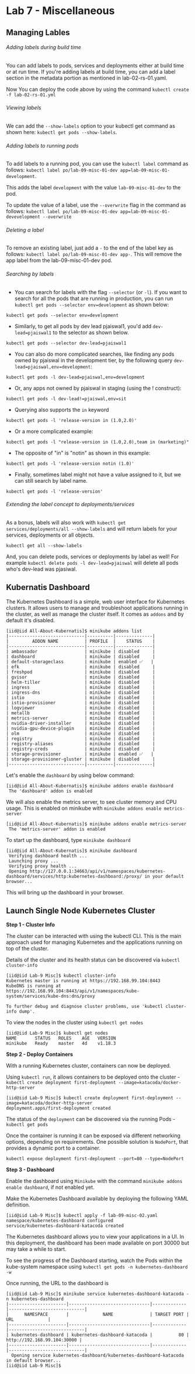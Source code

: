 # Lab 7 - Miscellaneous

## Managing Lables
###### Adding labels during build time
You can add labels to pods, services and deployments either at build time or at run time. If you're adding labels at build time, 
you can add a label section in the metadata portion as mentioned in lab-02-rs-01.yaml.

Now You can deploy the code above by using the command `kubectl create -f lab-02-rs-01.yml`

###### Viewing labels
We can add the `--show-labels` option to your kubectl get command as shown here: `kubectl get pods --show-labels`.


###### Adding labels to running pods
To add labels to a running pod, you can use the `kubectl label` command as follows: `kubectl label po/lab-09-misc-01-dev app=lab-09-misc-01-development`. 

This adds the label `development` with the value `lab-09-misc-01-dev` to the pod.

To update the value of a label, use the `--overwrite` flag in the command as follows: `kubectl label po/lab-09-misc-01-dev app=lab-09-misc-01-devevelopment --overwrite` 

###### Deleting a label
To remove an existing label, just add a `-` to the end of the label key as follows: `kubectl label po/lab-09-misc-01-dev app-`. This will remove the app label from the lab-09-misc-01-dev pod.

###### Searching by labels
* You can search for labels with the flag `--selector` (or `-l`). If you want to search for all the pods that are running in production, you can run `kubectl get pods --selector env=development` as shown below:

`kubectl get pods --selector env=development`

* Similarly, to get all pods by dev lead pjaiswal1, you'd add `dev-lead=pjaiswal1` to the selector as shown below.

`kubectl get pods --selector dev-lead=pjaiswal1`

* You can also do more complicated searches, like finding any pods owned by pjaiswal in the development tier, by the following query `dev-lead=pjaiswal,env=development`:

`kubectl get pods -l dev-lead=pjaiswal,env=development`

* Or, any apps not owned by pjaiswal in staging (using the ! construct):

`kubectl get pods -l dev-lead!=pjaiswal,env=sit`

* Querying also supports the `in` keyword

`kubectl get pods -l 'release-version in (1.0,2.0)'`

* Or a more complicated example:

`kubectl get pods -l "release-version in (1.0,2.0),team in (marketing)"`

* The opposite of "in" is "notin" as shown in this example:

`kubectl get pods -l 'release-version notin (1.0)'`

* Finally, sometimes label might not have a value assigned to it, but we can still search by label name.

`kubectl get pods -l 'release-version'`  

###### Extending the label concept to deployments/services

As a bonus, labels will also work with `kubectl get services/deployments/all --show-labels` and will return labels for your services, deployments or all objects.

`kubectl get all --show-labels`

And, you can delete pods, services or deployments by label as well! For example `kubectl delete pods -l dev-lead=pjaiswal` will delete all pods who's dev-lead was pjasiwal. 


## Kubernatis Dashboard
The Kubernetes Dashboard is a simple, web user interface for Kubernetes clusters. It allows users to manage and troubleshoot applications running in the cluster, as well as manage the cluster itself.
It comes as `addons` and by default it's disabled.

```
[iid@iid All-About-Kubernatis]$ minikube addons list
|-----------------------------|----------|--------------|
|         ADDON NAME          | PROFILE  |    STATUS    |
|-----------------------------|----------|--------------|
| ambassador                  | minikube | disabled     |
| dashboard                   | minikube | disabled     |
| default-storageclass        | minikube | enabled ✅   |
| efk                         | minikube | disabled     |
| freshpod                    | minikube | disabled     |
| gvisor                      | minikube | disabled     |
| helm-tiller                 | minikube | disabled     |
| ingress                     | minikube | disabled     |
| ingress-dns                 | minikube | disabled     |
| istio                       | minikube | disabled     |
| istio-provisioner           | minikube | disabled     |
| logviewer                   | minikube | disabled     |
| metallb                     | minikube | disabled     |
| metrics-server              | minikube | disabled     |
| nvidia-driver-installer     | minikube | disabled     |
| nvidia-gpu-device-plugin    | minikube | disabled     |
| olm                         | minikube | disabled     |
| registry                    | minikube | disabled     |
| registry-aliases            | minikube | disabled     |
| registry-creds              | minikube | disabled     |
| storage-provisioner         | minikube | enabled ✅   |
| storage-provisioner-gluster | minikube | disabled     |
|-----------------------------|----------|--------------|
```

Let's enable the `dashboard` by using below command:
```
[iid@iid All-About-Kubernatis]$ minikube addons enable dashboard
 The 'dashboard' addon is enabled
```
We will also enable the metrics server, to see cluster memory and CPU usage. This is enabled on minikube with `minikube addons enable metrics-server`
```
[iid@iid All-About-Kubernatis]$ minikube addons enable metrics-server
 The 'metrics-server' addon is enabled
```
To start up the dashboard, type `minikube dashboard`
```
[iid@iid All-About-Kubernatis]$ minikube dashboard
 Verifying dashboard health ...
 Launching proxy ...
 Verifying proxy health ...
 Opening http://127.0.0.1:34663/api/v1/namespaces/kubernetes-dashboard/services/http:kubernetes-dashboard:/proxy/ in your default browser...
```

This will bring up the dashboard in your browser.


## Launch Single Node Kubernetes Cluster

**Step 1 - Cluster Info**

The cluster can be interacted with using the kubectl CLI. This is the main approach used for managing Kubernetes and the applications running on top of the cluster.

Details of the cluster and its health status can be discovered via `kubectl cluster-info`
```
[iid@iid Lab-9 Misc]$ kubectl cluster-info
Kubernetes master is running at https://192.168.99.104:8443
KubeDNS is running at https://192.168.99.104:8443/api/v1/namespaces/kube-system/services/kube-dns:dns/proxy

To further debug and diagnose cluster problems, use 'kubectl cluster-info dump'.
```

To view the nodes in the cluster using `kubectl get nodes`
```
[iid@iid Lab-9 Misc]$ kubectl get nodes
NAME       STATUS   ROLES    AGE   VERSION
minikube   Ready    master   4d    v1.18.3
``` 

**Step 2 - Deploy Containers**

With a running Kubernetes cluster, containers can now be deployed.

Using `kubectl run`, it allows containers to be deployed onto the cluster - `kubectl create deployment first-deployment --image=katacoda/docker-http-server`
```
[iid@iid Lab-9 Misc]$ kubectl create deployment first-deployment --image=katacoda/docker-http-server
deployment.apps/first-deployment created
```
The status of the `deployment` can be discovered via the running Pods - `kubectl get pods`

Once the container is running it can be exposed via different networking options, depending on requirements. One possible solution is `NodePort`, that provides a dynamic port to a container.

`kubectl expose deployment first-deployment --port=80 --type=NodePort`


**Step 3 - Dashboard**

Enable the dashboard using `Minikube` with the command `minikube addons enable dashboard`, if not enabled yet.

Make the Kubernetes Dashboard available by deploying the following YAML definition.
```
[iid@iid Lab-9 Misc]$ kubectl apply -f lab-09-misc-02.yaml 
namespace/kubernetes-dashboard configured
service/kubernetes-dashboard-katacoda created
```

The Kubernetes dashboard allows you to view your applications in a UI. In this deployment, the dashboard has been made available on port 30000 but may take a while to start.

To see the progress of the Dashboard starting, watch the Pods within the kube-system namespace using `kubectl get pods -n kubernetes-dashboard -w`

Once running, the URL to the dashboard is 

```
[iid@iid Lab-9 Misc]$ minikube service kubernetes-dashboard-katacoda -n kubernetes-dashboard
|----------------------|-------------------------------|-------------|-----------------------------|
|      NAMESPACE       |             NAME              | TARGET PORT |             URL             |
|----------------------|-------------------------------|-------------|-----------------------------|
| kubernetes-dashboard | kubernetes-dashboard-katacoda |          80 | http://192.168.99.104:30000 |
|----------------------|-------------------------------|-------------|-----------------------------|
  Opening service kubernetes-dashboard/kubernetes-dashboard-katacoda in default browser...
[iid@iid Lab-9 Misc]$ 
```
